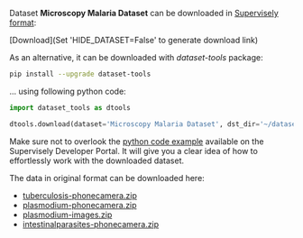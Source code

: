 Dataset **Microscopy Malaria Dataset** can be downloaded in [Supervisely format](https://developer.supervisely.com/api-references/supervisely-annotation-json-format):

 [Download](Set 'HIDE_DATASET=False' to generate download link)

As an alternative, it can be downloaded with *dataset-tools* package:
``` bash
pip install --upgrade dataset-tools
```

... using following python code:
``` python
import dataset_tools as dtools

dtools.download(dataset='Microscopy Malaria Dataset', dst_dir='~/dataset-ninja/')
```
Make sure not to overlook the [python code example](https://developer.supervisely.com/getting-started/python-sdk-tutorials/iterate-over-a-local-project) available on the Supervisely Developer Portal. It will give you a clear idea of how to effortlessly work with the downloaded dataset.

The data in original format can be downloaded here:

- [tuberculosis-phonecamera.zip](https://air.ug/static/images/downloads/tuberculosis-phonecamera.zip)
- [plasmodium-phonecamera.zip](https://air.ug/static/images/downloads/plasmodium-phonecamera.zip)
- [plasmodium-images.zip](https://air.ug/static/images/downloads/plasmodium-images.zip)
- [intestinalparasites-phonecamera.zip](https://air.ug/static/images/downloads/intestinalparasites-phonecamera.zip)
